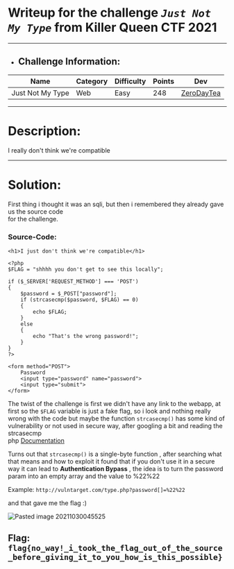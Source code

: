 # Writeup for the challenge **_`Just Not My Type`_** from Killer Queen CTF 2021
----

[ZeroDayTea]: https://twitter.com/ZeroDayTea

- ## Challenge Information:

| Name             | Category | Difficulty | Points | Dev        |
|------------------|----------|------------|--------|------------|
| Just Not My Type | Web      | Easy       | 248    |[ZeroDayTea]|


----

# Description: 
I really don't think we're compatible

----

# Solution:
First thing i thought it was an sqli, but then i remembered they already gave us the source code<br> for the challenge.

### Source-Code:

```
<h1>I just don't think we're compatible</h1>

<?php
$FLAG = "shhhh you don't get to see this locally";

if ($_SERVER['REQUEST_METHOD'] === 'POST') 
{
    $password = $_POST["password"];
    if (strcasecmp($password, $FLAG) == 0) 
    {
        echo $FLAG;
    } 
    else 
    {
        echo "That's the wrong password!";
    }
}
?>

<form method="POST">
    Password
    <input type="password" name="password">
    <input type="submit">
</form>
```

The twist of the challenge is first we didn't have any link to the webapp, at first 
so the `$FLAG` variable is just a fake flag, so i look and nothing really wrong with 
the code but maybe the function `strcasecmp()` has some kind of vulnerability 
or not used in secure way, after googling a bit and reading the strcasecmp   
php [Documentation](https://www.php.net/manual/en/function.strcasecmp.php)

Turns out that `strcasecmp()` is a single-byte function , after searching what that 
means and how to exploit it found that if you don't use it in a secure way it can lead
to **Authentication Bypass** , the idea is to turn the password param into an empty array and the value to %22%22

Example: `http://vulntarget.com/type.php?password[]=%22%22`

and that gave me the flag :) 

![Pasted image 20211030045525](https://user-images.githubusercontent.com/33517160/139555131-39686fe2-8548-404a-a845-9aa5e97af02b.png)

## Flag: **`flag{no_way!_i_took_the_flag_out_of_the_source_before_giving_it_to_you_how_is_this_possible}`**

